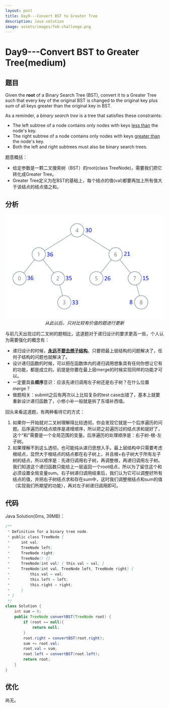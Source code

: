 ```yaml
---
layout: post
title: Day9---Convert BST to Greater Tree
description: Java solution
image: assets/images/feb-challenge.png
---
```


# Day9---Convert BST to Greater Tree(medium)

## 题目

Given the **root** of a Binary Search Tree (BST), convert it to a Greater Tree such that every key of the original BST is changed to the original key plus sum of all keys greater than the original key in BST.

As a reminder, a *binary search tree* is a tree that satisfies these constraints:

- The left subtree of a node contains only nodes with keys <u>less than</u> the node's key.
- The right subtree of a node contains only nodes with keys <u>greater than</u> the node's key.
- Both the left and right subtrees must also be binary search trees.

题意概括：

* 给定参数是一颗二叉搜索树（BST）的root(class TreeNode)，需要我们把它转化成Greater Tree。
* Greater Tree定义为在BST的基础上，每个结点的值(val)都要再加上所有值大于该结点的结点值之和。

## 分析

<center><img src="..\assets\images\day9.png" style="zoom:67%;" /></center>

<center><i>从此以后，只对比较有价值的题进行更新</i></center>

与前几天出现过的二叉树的题相比，这道题对于递归设计的要求更高一些，个人认为需要强化的概念有：

* 递归设计的时候，**<u>永远不要去想子结构</u>**。只要把最上层结构的问题解决了，任何子结构的问题也就解决了。
* 设计递归函数的时候，可以把在函数体内的递归调用想象具有任何你想让它有的功能，都是成立的。前提是你要在最上层merge的时候实现同样的功能才可以。
* 一定要具备**顺序**意识：应该先递归调用左子树还是右子树？在什么位置merge？
* 做题相关：submit之后有两次以上比较复杂的test case出错了，基本上就要重新设计递归函数了，小修小补一般就是拆了东墙补西墙。

回头来看这道题，有两种看待它的方式：

1. 如果你一开始就对二叉树理解得比较透彻，你会发现它就是一个后序遍历的问题。后序遍历的结点顺序是递增顺序，所以把之前遍历过的结点求和就好了，这个“和”需要是一个全局范围的变量。后序遍历的处理顺序是：右子树-根-左子树。
2. 如果理解不到这么透彻，也可能纯从递归思想入手。最上层结构中只需要考虑根结点，显然大于根结点的结点都在右子树上，并且根+右子树大于所有左子树的结点，所以顺序是：先递归调用右子树，再调整根，再递归调用左子树。我们知道这个递归函数只能给上一层返回一个root结点，所以为了留住这个和必须设置全局变量sum。右子树递归调用结束后，我们认为它可以调整好所有结点的值，并把右子树结点求和存在sum中，这时我们调整根结点和sum的值（实现我们所期望的功能），再对左子树递归调用即可。

## 代码

Java Solution(0ms, 39MB)：

```java
/**
 * Definition for a binary tree node.
 * public class TreeNode {
 *     int val;
 *     TreeNode left;
 *     TreeNode right;
 *     TreeNode() {}
 *     TreeNode(int val) { this.val = val; }
 *     TreeNode(int val, TreeNode left, TreeNode right) {
 *         this.val = val;
 *         this.left = left;
 *         this.right = right;
 *     }
 * }
 */
class Solution {
    int sum = 0;
    public TreeNode convertBST(TreeNode root) {
        if (root == null){
            return null;
        }
        root.right = convertBST(root.right);
        sum += root.val;
        root.val = sum;
        root.left = convertBST(root.left);
        return root;
    }
}
```

## 优化

尚无。


